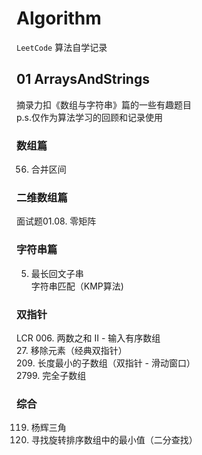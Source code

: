 
# Algorithm

`LeetCode` 算法自学记录

## 01 ArraysAndStrings

摘录力扣《数组与字符串》篇的一些有趣题目  
p.s.仅作为算法学习的回顾和记录使用

### 数组篇

56. 合并区间

### 二维数组篇

面试题01.08. 零矩阵  

### 字符串篇

5. 最长回文子串  
字符串匹配（KMP算法)

### 双指针

LCR 006. 两数之和 II - 输入有序数组  
27. 移除元素（经典双指针）  
209. 长度最小的子数组（双指针 - 滑动窗口）  
2799. 完全子数组  

### 综合

119. 杨辉三角  
153. 寻找旋转排序数组中的最小值（二分查找）  
